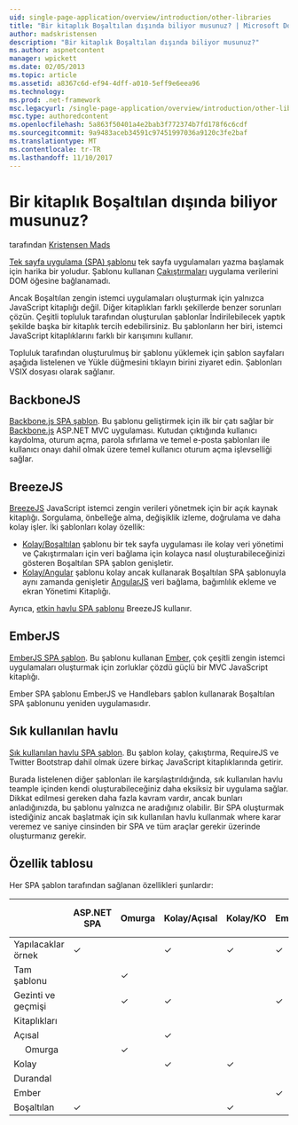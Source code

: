 ```yaml
---
uid: single-page-application/overview/introduction/other-libraries
title: "Bir kitaplık Boşaltılan dışında biliyor musunuz? | Microsoft Docs"
author: madskristensen
description: "Bir kitaplık Boşaltılan dışında biliyor musunuz?"
ms.author: aspnetcontent
manager: wpickett
ms.date: 02/05/2013
ms.topic: article
ms.assetid: a8367c6d-ef94-4dff-a010-5eff9e6eea96
ms.technology: 
ms.prod: .net-framework
msc.legacyurl: /single-page-application/overview/introduction/other-libraries
msc.type: authoredcontent
ms.openlocfilehash: 5a863f50401a4e2bab3f772374b7fd178f6c6cdf
ms.sourcegitcommit: 9a9483aceb34591c97451997036a9120c3fe2baf
ms.translationtype: MT
ms.contentlocale: tr-TR
ms.lasthandoff: 11/10/2017
---
```

<a name="know-a-library-other-than-knockout"></a>Bir kitaplık Boşaltılan dışında biliyor musunuz?
====================
tarafından [Kristensen Mads](https://github.com/madskristensen)

[Tek sayfa uygulama (SPA) şablonu](knockoutjs-template.md) tek sayfa uygulamaları yazma başlamak için harika bir yoludur. Şablonu kullanan [Çakıştırmaları](http://knockoutjs.com/) uygulama verilerini DOM öğesine bağlanamadı.

Ancak Boşaltılan zengin istemci uygulamaları oluşturmak için yalnızca JavaScript kitaplığı değil. Diğer kitaplıkları farklı şekillerde benzer sorunları çözün. Çeşitli topluluk tarafından oluşturulan şablonlar İndirilebilecek yaptık şekilde başka bir kitaplık tercih edebilirsiniz. Bu şablonların her biri, istemci JavaScript kitaplıklarını farklı bir karışımını kullanır.

Topluluk tarafından oluşturulmuş bir şablonu yüklemek için şablon sayfaları aşağıda listelenen ve Yükle düğmesini tıklayın birini ziyaret edin. Şablonları VSIX dosyası olarak sağlanır.

## <a name="backbonejs"></a>BackboneJS

[Backbone.js SPA şablon](../templates/backbonejs-template.md). Bu şablonu geliştirmek için ilk bir çatı sağlar bir [Backbone.js](http://backbonejs.org/) ASP.NET MVC uygulaması. Kutudan çıktığında kullanıcı kaydolma, oturum açma, parola sıfırlama ve temel e-posta şablonları ile kullanıcı onayı dahil olmak üzere temel kullanıcı oturum açma işlevselliği sağlar.

## <a name="breezejs"></a>BreezeJS

[BreezeJS](http://www.breezejs.com/?utm_source=ms-spa) JavaScript istemci zengin verileri yönetmek için bir açık kaynak kitaplığı. Sorgulama, önbelleğe alma, değişiklik izleme, doğrulama ve daha kolay işler. İki şablonları kolay özellik:

- [Kolay/Boşaltılan](../templates/breezeknockout-template.md) şablonu bir tek sayfa uygulaması ile kolay veri yönetimi ve Çakıştırmaları için veri bağlama için kolayca nasıl oluşturabileceğinizi gösteren Boşaltılan SPA şablon genişletir.
- [Kolay/Angular](../templates/breezeangular-template.md) şablonu kolay ancak kullanarak Boşaltılan SPA şablonuyla aynı zamanda genişletir [AngularJS](http://angularjs.org) veri bağlama, bağımlılık ekleme ve ekran Yönetimi Kitaplığı.

Ayrıca, [etkin havlu SPA şablonu](../templates/hottowel-template.md) BreezeJS kullanır.

## <a name="emberjs"></a>EmberJS

[EmberJS SPA şablon](../templates/emberjs-template.md). Bu şablonu kullanan [Ember](http://emberjs.com/), çok çeşitli zengin istemci uygulamaları oluşturmak için zorluklar çözdü güçlü bir MVC JavaScript kitaplığı.

Ember SPA şablonu EmberJS ve Handlebars şablon kullanarak Boşaltılan SPA şablonunu yeniden uygulamasıdır.

## <a name="hot-towel"></a>Sık kullanılan havlu

[Sık kullanılan havlu SPA şablon](../templates/hottowel-template.md). Bu şablon kolay, çakıştırma, RequireJS ve Twitter Bootstrap dahil olmak üzere birkaç JavaScript kitaplıklarında getirir.

Burada listelenen diğer şablonları ile karşılaştırıldığında, sık kullanılan havlu teample içinden kendi oluşturabileceğiniz daha eksiksiz bir uygulama sağlar. Dikkat edilmesi gereken daha fazla kavram vardır, ancak bunları anladığınızda, bu şablonu yalnızca ne aradığınız olabilir. Bir SPA oluşturmak istediğiniz ancak başlatmak için sık kullanılan havlu kullanmak where karar veremez ve saniye cinsinden bir SPA ve tüm araçlar gerekir üzerinde oluşturmanız gerekir.

## <a name="feature-table"></a>Özellik tablosu

Her SPA şablon tarafından sağlanan özellikleri şunlardır:

|  | ASP.NET SPA | Omurga | Kolay/Açısal | Kolay/KO | Ember | Sık kullanılan havlu |
| --- | --- | --- | --- | --- | --- | --- |
| Yapılacaklar örnek | &#10003; |  | &#10003; | &#10003; | &#10003; |  |
| Tam şablonu |  | &#10003; |  |  |  | &#10003; |
| Gezinti ve geçmişi |  | &#10003; | &#10003; |  | &#10003; | &#10003; |
| Kitaplıkları |  |  |  |  |  |  |
| Açısal |  |  | &#10003; |  |  |  |
| &#8195; Omurga |  | &#10003; |  |  |  |  |
| Kolay |  |  | &#10003; | &#10003; |  | &#10003; |
| Durandal |  |  |  |  |  | &#10003; |
| Ember |  |  |  |  | &#10003; |  |
| Boşaltılan | &#10003; |  |  | &#10003; |  | &#10003; |
